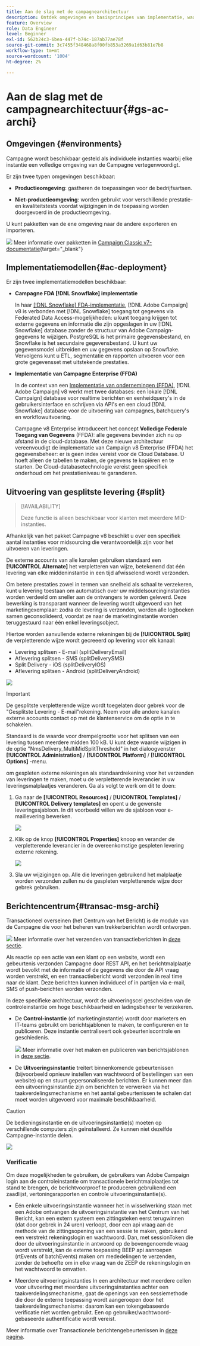 ```yaml
---
title: Aan de slag met de campagnearchitectuur
description: Ontdek omgevingen en basisprincipes van implementatie, waaronder hoe u een campagneomgeving kunt rapporteren.
feature: Overview
role: Data Engineer
level: Beginner
exl-id: 562b24c3-6bea-447f-b74c-187ab77ae78f
source-git-commit: 3c7455f348468a8f00fb853a3269a1d63b81e7b8
workflow-type: tm+mt
source-wordcount: '1004'
ht-degree: 2%

---
```


# Aan de slag met de campagnearchitectuur{#gs-ac-archi}

## Omgevingen {#environments}

Campagne wordt beschikbaar gesteld als individuele instanties waarbij elke instantie een volledige omgeving van de Campagne vertegenwoordigt.

Er zijn twee typen omgevingen beschikbaar:

* **Productieomgeving**: gastheren de toepassingen voor de bedrijfsartsen.

* **Niet-productieomgeving**: worden gebruikt voor verschillende prestatie- en kwaliteitstests voordat wijzigingen in de toepassing worden doorgevoerd in de productieomgeving.

U kunt pakketten van de ene omgeving naar de andere exporteren en importeren.

![](../assets/do-not-localize/book.png) Meer informatie over pakketten in [Campaign Classic v7-documentatie](https://experienceleague.adobe.com/docs/campaign-classic/using/getting-started/administration-basics/working-with-data-packages.html){target="_blank"}

## Implementatiemodellen{#ac-deployment}

Er zijn twee implementatiemodellen beschikbaar:

* **Campagne FDA [!DNL Snowflake] implementatie**

   In haar [[!DNL Snowflake] FDA-implementatie](fda-deployment.md), [!DNL Adobe Campaign] v8 is verbonden met [!DNL Snowflake] toegang tot gegevens via Federated Data Access-mogelijkheden: u kunt toegang krijgen tot externe gegevens en informatie die zijn opgeslagen in uw [!DNL Snowflake] database zonder de structuur van Adobe Campaign-gegevens te wijzigen. PostgreSQL is het primaire gegevensbestand, en Snowflake is het secundaire gegevensbestand. U kunt uw gegevensmodel uitbreiden en uw gegevens opslaan op Snowflake. Vervolgens kunt u ETL, segmentatie en rapporten uitvoeren voor een grote gegevensset met uitstekende prestaties.

* **Implementatie van Campagne Enterprise (FFDA)**

   In de context van een [Implementatie van ondernemingen (FFDA)](enterprise-deployment.md), [!DNL Adobe Campaign] v8 werkt met twee databases: een lokale [!DNL Campaign] database voor realtime berichten en eenheidquery&#39;s in de gebruikersinterface en schrijven via API&#39;s en een cloud [!DNL Snowflake] database voor de uitvoering van campagnes, batchquery&#39;s en workflowuitvoering.

   Campagne v8 Enterprise introduceert het concept **Volledige Federale Toegang van Gegevens** (FFDA): alle gegevens bevinden zich nu op afstand in de cloud-database. Met deze nieuwe architectuur vereenvoudigt de implementatie van Campaign v8 Enterprise (FFDA) het gegevensbeheer: er is geen index vereist voor de Cloud Database. U hoeft alleen de tabellen te maken, de gegevens te kopiëren en te starten. De Cloud-databasetechnologie vereist geen specifiek onderhoud om het prestatieniveau te garanderen.

## Uitvoering van gesplitste levering {#split}

>[!AVAILABILITY]
>
>Deze functie is alleen beschikbaar voor klanten met meerdere MID-instanties.

Afhankelijk van het pakket Campagne v8 beschikt u over een specifiek aantal instanties voor midsourcing die verantwoordelijk zijn voor het uitvoeren van leveringen.

De externe accounts van alle kanalen gebruiken standaard een **[!UICONTROL Alternate]** het verpletteren van wijze, betekenend dat één levering van elke middeninstantie in een tijd afwisselend wordt verzonden.

Om betere prestaties zowel in termen van snelheid als schaal te verzekeren, kunt u levering toestaan om automatisch over uw middelsourcinginstanties worden verdeeld om sneller aan de ontvangers te worden geleverd. Deze bewerking is transparant wanneer de levering wordt uitgevoerd van het marketingexemplaar: zodra de levering is verzonden, worden alle logboeken samen geconsolideerd, voordat ze naar de marketinginstantie worden teruggestuurd naar één enkel leveringsobject.

Hiertoe worden aanvullende externe rekeningen bij de **[!UICONTROL Split]** de verpletterende wijze wordt gecreeerd op levering voor elk kanaal:

* Levering splitsen - E-mail (splitDeliveryEmail)
* Aflevering splitsen - SMS (splitDeliverySMS)
* Split Delivery - iOS (splitDeliveryIOS)
* Aflevering splitsen - Android (splitDeliveryAndroid)

![](assets/splitted-delivery.png)

>[!IMPORTANT]
>
>De gesplitste verpletterende wijze wordt toegelaten door gebrek voor de &quot;Gesplitste Levering - E-mail&quot;rekening. Neem voor alle andere kanalen externe accounts contact op met de klantenservice om de optie in te schakelen.
>
>Standaard is de waarde voor drempelgrootte voor het splitsen van een levering tussen meerdere midden 100 kB. U kunt deze waarde wijzigen in de optie &quot;NmsDelivery_MultiMidSplitThreshold&quot; in het dialoogvenster **[!UICONTROL Administration]** / **[!UICONTROL Platform]** / **[!UICONTROL Options]** -menu.

om gespleten externe rekeningen als standaardrekening voor het verzenden van leveringen te maken, moet u de verpletterende leverancier in uw leveringsmalplaatjes veranderen. Ga als volgt te werk om dit te doen:

1. Ga naar de **[!UICONTROL Resources]** / **[!UICONTROL Templates]** / **[!UICONTROL Delivery templates]** en opent u de gewenste leveringssjabloon. In dit voorbeeld willen we de sjabloon voor e-maillevering bewerken.

   ![](assets/split-default-list.png)

1. Klik op de knop **[!UICONTROL Properties]** knoop en verander de verpletterende leverancier in de overeenkomstige gespleten levering externe rekening.

   ![](assets/split-default-delivery.png)

1. Sla uw wijzigingen op. Alle die leveringen gebruikend het malplaatje worden verzonden zullen nu de gespleten verpletterende wijze door gebrek gebruiken.

<!--In addition, you can select split external accounts as the default routing provider for all future delivery templates. To do this, change the value of the **[!UICONTROL xtkoption NmsBroadcast_DefaultProvider]** option to the name of the split account.

![](assets/split-default-options.png) -->

## Berichtencentrum{#transac-msg-archi}

Transactioneel overseinen (het Centrum van het Bericht) is de module van de Campagne die voor het beheren van trekkerberichten wordt ontworpen.

![](../assets/do-not-localize/glass.png) Meer informatie over het verzenden van transactieberichten in [deze sectie](../send/transactional.md).

Als reactie op een actie van een klant op een website, wordt een gebeurtenis verzonden Campagne door REST API, en het berichtmalplaatje wordt bevolkt met de informatie of de gegevens die door de API vraag worden verstrekt, en een transactiebericht wordt verzonden in real time naar de klant. Deze berichten kunnen individueel of in partijen via e-mail, SMS of push-berichten worden verzonden.

In deze specifieke architectuur, wordt de uitvoeringscel gescheiden van de controleinstantie om hoge beschikbaarheid en ladingsbeheer te verzekeren.

* De **Control-instantie** (of marketinginstantie) wordt door marketers en IT-teams gebruikt om berichtsjablonen te maken, te configureren en te publiceren. Deze instantie centraliseert ook gebeurteniscontrole en geschiedenis.

   ![](../assets/do-not-localize/glass.png) Meer informatie over het maken en publiceren van berichtsjablonen in [deze sectie](../send/transactional.md).

* De **Uitvoeringsinstantie** treitert binnenkomende gebeurtenissen (bijvoorbeeld opnieuw instellen van wachtwoord of bestellingen van een website) op en stuurt gepersonaliseerde berichten. Er kunnen meer dan één uitvoeringsinstantie zijn om berichten te verwerken via het taakverdelingsmechanisme en het aantal gebeurtenissen te schalen dat moet worden uitgevoerd voor maximale beschikbaarheid.

>[!CAUTION]
>
>De bedieningsinstantie en de uitvoeringsinstantie(s) moeten op verschillende computers zijn geïnstalleerd. Ze kunnen niet dezelfde Campagne-instantie delen.

![](assets/messagecenter_diagram.png)

### Verificatie

Om deze mogelijkheden te gebruiken, de gebruikers van Adobe Campaign login aan de controleinstantie om transactionele berichtmalplaatjes tot stand te brengen, de berichtvoorproef te produceren gebruikend een zaadlijst, vertoningsrapporten en controle uitvoeringsinstantie(s).

* Één enkele uitvoeringsinstantie wanneer het in wisselwerking staan met een Adobe ontvangen de uitvoeringsinstantie van het Centrum van het Bericht, kan een extern systeem een zittingsteken eerst terugwinnen (dat door gebrek in 24 uren) verloopt, door een api vraag aan de methode van de zittingsopening van een sessie te maken, gebruikend een verstrekt rekeningslogin en wachtwoord.
Dan, met sessionToken die door de uitvoeringsinstantie in antwoord op de bovengenoemde vraag wordt verstrekt, kan de externe toepassing BEEP api aanroepen (rtEvents of batchEvents) maken om mededelingen te verzenden, zonder de behoefte om in elke vraag van de ZEEP de rekeningslogin en het wachtwoord te omvatten.

* Meerdere uitvoeringsinstanties In een architectuur met meerdere cellen voor uitvoering met meerdere uitvoeringsinstanties achter een taakverdelingsmechanisme, gaat de openings van een sessiemethode die door de externe toepassing wordt aangeroepen door het taakverdelingsmechanisme: daarom kan een tokengebaseerde verificatie niet worden gebruikt. Een op gebruiker/wachtwoord-gebaseerde authentificatie wordt vereist.

Meer informatie over Transactionele berichtengebeurtenissen in [deze pagina](../send/event-processing.md).

